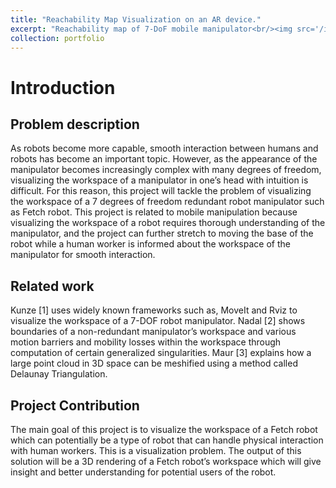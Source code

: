 ```yaml
---
title: "Reachability Map Visualization on an AR device."
excerpt: "Reachability map of 7-DoF mobile manipulator<br/><img src='/images/reach_visualization_w500.png'>"
collection: portfolio
---
```


# Introduction

## Problem description
As robots become more capable, smooth interaction between humans and robots has become
an important topic. However, as the appearance of the manipulator becomes increasingly
complex with many degrees of freedom, visualizing the workspace of a manipulator in one’s
head with intuition is difficult. For this reason, this project will tackle the problem of visualizing
the workspace of a 7 degrees of freedom redundant robot manipulator such as Fetch robot.
This project is related to mobile manipulation because visualizing the workspace of a robot
requires thorough understanding of the manipulator, and the project can further stretch to
moving the base of the robot while a human worker is informed about the workspace of the
manipulator for smooth interaction.

## Related work
Kunze [1] uses widely known frameworks such as, MoveIt and Rviz to visualize the workspace
of a 7-DOF robot manipulator. Nadal [2] shows boundaries of a non-redundant manipulator’s
workspace and various motion barriers and mobility losses within the workspace through
computation of certain generalized singularities. Maur [3] explains how a large point cloud in 3D
space can be meshified using a method called Delaunay Triangulation.

## Project Contribution
The main goal of this project is to visualize the workspace of a Fetch robot which can potentially
be a type of robot that can handle physical interaction with human workers. This is a
visualization problem. The output of this solution will be a 3D rendering of a Fetch robot’s
workspace which will give insight and better understanding for potential users of the robot.
